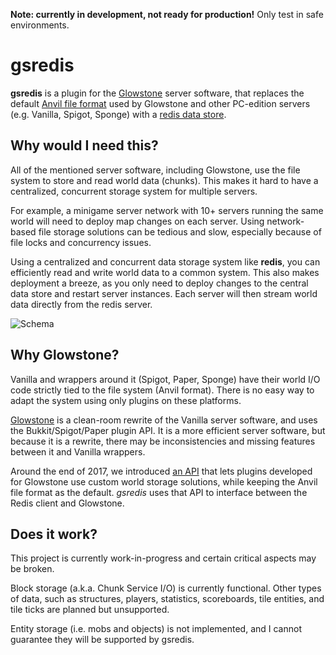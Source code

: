 **Note: currently in development, not ready for production!** Only test in safe environments.

# gsredis

**gsredis** is a plugin for the [Glowstone](https://github.com/GlowstoneMC/Glowstone) server software,
that replaces the default [Anvil file format](https://minecraft.gamepedia.com/Anvil_file_format) used by
Glowstone and other PC-edition servers (e.g. Vanilla, Spigot, Sponge) with a [redis data store](https://redis.io/).

## Why would I need this?

All of the mentioned server software, including Glowstone, use the file system
to store and read world data (chunks). This makes it hard to have a centralized,
concurrent storage system for multiple servers.

For example, a minigame server network with 10+ servers running the same world will need
to deploy map changes on each server. Using network-based file storage solutions can
be tedious and slow, especially because of file locks and concurrency issues.

Using a centralized and concurrent data storage system like **redis**, you can efficiently
read and write world data to a common system. This also makes deployment a breeze,
as you only need to deploy changes to the central data store and restart server instances.
Each server will then stream world data directly from the redis server.

![Schema](https://i.imgur.com/TPkodZB.png)

## Why Glowstone?

Vanilla and wrappers around it (Spigot, Paper, Sponge) have their world I/O code strictly tied to
the file system (Anvil format). There is no easy way to adapt the system using only plugins on these platforms.

[Glowstone](https://github.com/GlowstoneMC/Glowstone) is a clean-room rewrite of the Vanilla
server software, and uses the Bukkit/Spigot/Paper plugin API. It is a more efficient server software,
but because it is a rewrite, there may be inconsistencies and missing features between it and Vanilla wrappers.

Around the end of 2017, we introduced [an API](https://glowstone.net/jd/glowstone/net/glowstone/io/WorldStorageProvider.html) that lets plugins developed for Glowstone
use custom world storage solutions, while keeping the Anvil file format as the default.
*gsredis* uses that API to interface between the Redis client and Glowstone.

## Does it work?

This project is currently work-in-progress and certain critical aspects may be broken.

Block storage (a.k.a. Chunk Service I/O) is currently functional. Other types of data,
such as structures, players, statistics, scoreboards, tile entities, and tile ticks are
planned but unsupported.

Entity storage (i.e. mobs and objects) is not implemented, and I cannot guarantee they will be
supported by gsredis.
